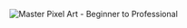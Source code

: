 

![Master Pixel Art - Beginner to Professional](/PDFs/MasterPixelArt-BeginnerToProfessionalCertificate.jpg)
